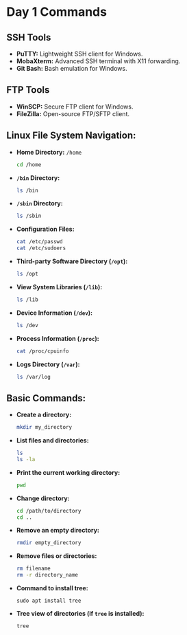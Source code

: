 
# Day 1 Commands

## SSH Tools
- **PuTTY:** Lightweight SSH client for Windows.
- **MobaXterm:** Advanced SSH terminal with X11 forwarding.
- **Git Bash:** Bash emulation for Windows.

## FTP Tools
- **WinSCP:** Secure FTP client for Windows.
- **FileZilla:** Open-source FTP/SFTP client.

## Linux File System Navigation:
- **Home Directory:** `/home`
  ```bash
  cd /home
  ```

- **`/bin` Directory:**
  ```bash
  ls /bin
  ```

- **`/sbin` Directory:**
  ```bash
  ls /sbin
  ```

- **Configuration Files:**
  ```bash
  cat /etc/passwd
  cat /etc/sudoers
  ```

- **Third-party Software Directory (`/opt`):**
  ```bash
  ls /opt
  ```

- **View System Libraries (`/lib`):**
  ```bash
  ls /lib
  ```

- **Device Information (`/dev`):**
  ```bash
  ls /dev
  ```

- **Process Information (`/proc`):**
  ```bash
  cat /proc/cpuinfo
  ```

- **Logs Directory (`/var`):**
  ```bash
  ls /var/log
  ```

## Basic Commands:
- **Create a directory:**
  ```bash
  mkdir my_directory
  ```

- **List files and directories:**
  ```bash
  ls
  ls -la
  ```

- **Print the current working directory:**
  ```bash
  pwd
  ```

- **Change directory:**
  ```bash
  cd /path/to/directory
  cd ..
  ```

- **Remove an empty directory:**
  ```bash
  rmdir empty_directory
  ```

- **Remove files or directories:**
  ```bash
  rm filename
  rm -r directory_name
  ```

- **Command to install tree:**
  ```
  sudo apt install tree
  ```

- **Tree view of directories (if `tree` is installed):**
  ```bash
  tree
  ```